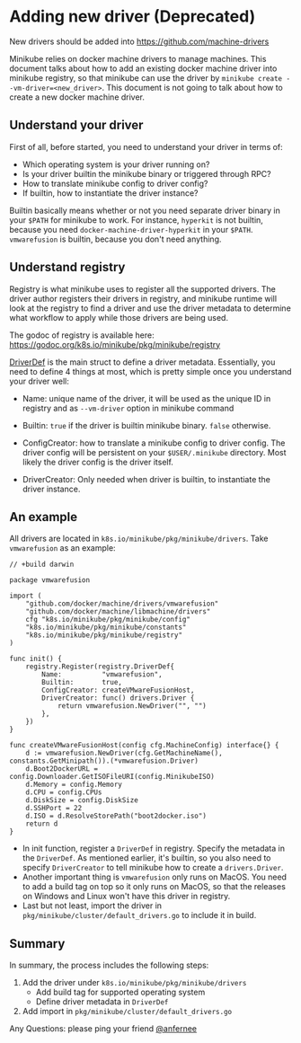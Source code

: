 # Adding new driver (Deprecated)

New drivers should be added into <https://github.com/machine-drivers>

Minikube relies on docker machine drivers to manage machines. This document talks about how to
add an existing docker machine driver into minikube registry, so that minikube can use the driver
by `minikube create --vm-driver=<new_driver>`. This document is not going to talk about how to
create a new docker machine driver.

## Understand your driver

First of all, before started, you need to understand your driver in terms of:

- Which operating system is your driver running on?
- Is your driver builtin the minikube binary or triggered through RPC?
- How to translate minikube config to driver config?
- If builtin, how to instantiate the driver instance?

Builtin basically means whether or not you need separate driver binary in your `$PATH` for minikube to
work. For instance, `hyperkit` is not builtin, because you need `docker-machine-driver-hyperkit` in your
`$PATH`. `vmwarefusion` is builtin, because you don't need anything.

## Understand registry

Registry is what minikube uses to register all the supported drivers. The driver author registers
their drivers in registry, and minikube runtime will look at the registry to find a driver and use the
driver metadata to determine what workflow to apply while those drivers are being used.

The godoc of registry is available here: <https://godoc.org/k8s.io/minikube/pkg/minikube/registry>

[DriverDef](https://godoc.org/k8s.io/minikube/pkg/minikube/registry#DriverDef) is the main
struct to define a driver metadata. Essentially, you need to define 4 things at most, which is
pretty simple once you understand your driver well:

- Name: unique name of the driver, it will be used as the unique ID in registry and as
`--vm-driver` option in minikube command

- Builtin: `true` if the driver is builtin minikube binary. `false` otherwise.

- ConfigCreator: how to translate a minikube config to driver config. The driver config will be persistent
on your `$USER/.minikube` directory. Most likely the driver config is the driver itself.

- DriverCreator: Only needed when driver is builtin, to instantiate the driver instance.

## An example

All drivers are located in `k8s.io/minikube/pkg/minikube/drivers`. Take `vmwarefusion` as an example:

```golang
// +build darwin

package vmwarefusion

import (
    "github.com/docker/machine/drivers/vmwarefusion"
    "github.com/docker/machine/libmachine/drivers"
    cfg "k8s.io/minikube/pkg/minikube/config"
    "k8s.io/minikube/pkg/minikube/constants"
    "k8s.io/minikube/pkg/minikube/registry"
)

func init() {
    registry.Register(registry.DriverDef{
        Name:          "vmwarefusion",
        Builtin:       true,
        ConfigCreator: createVMwareFusionHost,
        DriverCreator: func() drivers.Driver {
            return vmwarefusion.NewDriver("", "")
        },
    })
}

func createVMwareFusionHost(config cfg.MachineConfig) interface{} {
    d := vmwarefusion.NewDriver(cfg.GetMachineName(), constants.GetMinipath()).(*vmwarefusion.Driver)
    d.Boot2DockerURL = config.Downloader.GetISOFileURI(config.MinikubeISO)
    d.Memory = config.Memory
    d.CPU = config.CPUs
    d.DiskSize = config.DiskSize
    d.SSHPort = 22
    d.ISO = d.ResolveStorePath("boot2docker.iso")
    return d
}
```

- In init function, register a `DriverDef` in registry. Specify the metadata in the `DriverDef`. As mentioned
earlier, it's builtin, so you also need to specify `DriverCreator` to tell minikube how to create a `drivers.Driver`.
- Another important thing is `vmwarefusion` only runs on MacOS. You need to add a build tag on top so it only
runs on MacOS, so that the releases on Windows and Linux won't have this driver in registry.
- Last but not least, import the driver in `pkg/minikube/cluster/default_drivers.go` to include it in build.

## Summary

In summary, the process includes the following steps:

1. Add the driver under `k8s.io/minikube/pkg/minikube/drivers`
   - Add build tag for supported operating system
   - Define driver metadata in `DriverDef`
2. Add import in `pkg/minikube/cluster/default_drivers.go`

Any Questions: please ping your friend [@anfernee](https://github.com/anfernee)
